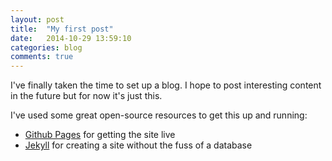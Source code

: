 ```yaml
---
layout: post
title:  "My first post"
date:   2014-10-29 13:59:10
categories: blog
comments: true
---
```


I've finally taken the time to set up a blog. I hope to post interesting content in the future but for now it's just this.

I've used some great open-source resources to get this up and running:

* [Github Pages](https://pages.github.com) for getting the site live
* [Jekyll](http://jekyllrb.com) for creating a site without the fuss of a database
